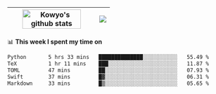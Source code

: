 | <a href="https://github.com/anuraghazra/github-readme-stats"><img width="85%" src="https://github-readme-stats.vercel.app/api?username=kowyo&show_icons=true&hide_border=true&theme=transparent" alt="Kowyo's github stats" /></a> | <a href="https://github.com/anuraghazra/github-readme-stats"><img align="center" src="https://github-readme-stats.vercel.app/api/top-langs/?username=kowyo&exclude_repo=Engineering-Competition-Robot,mobile-robot&hide=c,assembly,shaderlab,hlsl,mathematica,cmake&layout=compact&hide_border=true&theme=transparent" /></a> |
| ------------- | ------------- |

📊 **This week I spent my time on**
<!--START_SECTION:waka-->

```txt
Python       5 hrs 33 mins   ██████████████░░░░░░░░░░░   55.49 %
TeX          1 hr 11 mins    ███░░░░░░░░░░░░░░░░░░░░░░   11.87 %
TOML         47 mins         ██░░░░░░░░░░░░░░░░░░░░░░░   07.93 %
Swift        37 mins         █▓░░░░░░░░░░░░░░░░░░░░░░░   06.31 %
Markdown     33 mins         █▒░░░░░░░░░░░░░░░░░░░░░░░   05.65 %
```

<!--END_SECTION:waka-->
